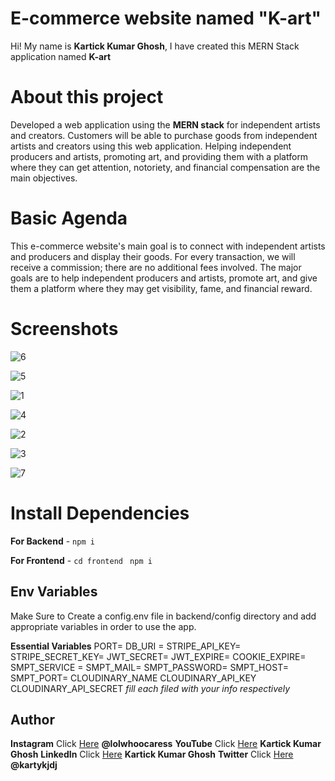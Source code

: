 # E-commerce website named "K-art"

Hi! My name is **Kartick Kumar Ghosh**, I have created this MERN Stack application named **K-art**

# About this project

Developed a web application using the **MERN stack** for independent artists and creators.
Customers will be able to purchase goods from independent artists and creators using this web application. Helping independent producers and artists, promoting art, and providing them with a platform where they can get attention, notoriety, and financial compensation are the main objectives.

# Basic Agenda 

This e-commerce website's main goal is to connect with independent artists and producers and display their goods. For every transaction, we will receive a commission; there are no additional fees involved. The major goals are to help independent producers and artists, promote art, and give them a platform where they may get visibility, fame, and financial reward.

# Screenshots

![6](https://user-images.githubusercontent.com/57030232/183392449-284ec9e5-8b7d-4b01-b48d-89869b1a9cd9.png)

![5](https://user-images.githubusercontent.com/57030232/183392442-4a142f96-8b74-4d63-831f-e812f0c96b99.png)

![1](https://user-images.githubusercontent.com/57030232/183392331-e849cd7b-daac-4cf8-ad8f-7cc77995200c.png)

![4](https://user-images.githubusercontent.com/57030232/183394476-8a8c73ca-c7a3-4f92-84d3-d8e99cc9b7fa.png)

![2](https://user-images.githubusercontent.com/57030232/183392382-41452c8e-caaf-4814-9610-f8ecc48003b2.png)

![3](https://user-images.githubusercontent.com/57030232/183392431-c4738ac6-f1cd-430d-b793-f030d140dde8.png)

![7](https://user-images.githubusercontent.com/57030232/183394552-db6fe47f-77de-4307-8aee-5ec9d8456cae.png)


# Install Dependencies

**For Backend** - `npm i`

**For Frontend** - `cd frontend` ` npm i`

## Env Variables

Make Sure to Create a config.env file in backend/config directory and add appropriate variables in order to use the app.

**Essential Variables**
PORT=
DB_URI =
STRIPE_API_KEY=
STRIPE_SECRET_KEY=
JWT_SECRET=
JWT_EXPIRE=
COOKIE_EXPIRE=
SMPT_SERVICE =
SMPT_MAIL=
SMPT_PASSWORD=
SMPT_HOST=
SMPT_PORT=
CLOUDINARY_NAME
CLOUDINARY_API_KEY
CLOUDINARY_API_SECRET
_fill each filed with your info respectively_

## Author

**Instagram** Click [Here](https://www.instagram.com/lolwhoocaress) **@lolwhoocaress**
**YouTube** Click [Here](https://www.youtube.com/channel/UCOi9dtrdlvUd7w7xsVh6bJA) **Kartick Kumar Ghosh**
**LinkedIn** Click [Here](https://www.linkedin.com/in/kartick-kumar-ghosh-779679190/) **Kartick Kumar Ghosh**
**Twitter** Click [Here](https://twitter.com/kartykjdj) **@kartykjdj**
